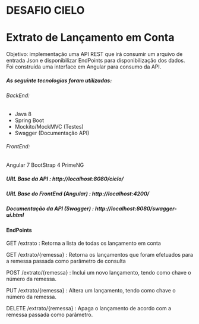 # DESAFIO CIELO 
# Extrato de Lançamento em Conta

Objetivo: implementação uma API REST que irá consumir um arquivo de entrada Json e disponibilizar EndPoints para disponibilização dos dados.
Foi construída uma interface em Angular para consumo da API.

##### As seguinte tecnologias foram utilizadas:
###### BackEnd: 
- Java 8
- Spring Boot
- Mockito/MockMVC (Testes)
- Swagger (Documentação API)

###### FrontEnd:
Angular 7
BootStrap 4
PrimeNG

#####  URL Base da API : http://localhost:8080/cielo/

#####  URL Base do FrontEnd (Angular) : http://localhost:4200/

##### Documentação da API (Swagger) :  http://localhost:8080/swagger-ui.html

#### EndPoints 

GET /extrato : Retorna a lista de todas os lançamento em conta

GET /extrato/{remessa} : Retorna os lançamentos que foram efetuados para a remessa passada como parâmetro de consulta

POST /extrato/{remessa} : Inclui um novo lançamento, tendo como chave o número da remessa.

PUT /extrato/{remessa} : Altera um lançamento, tendo como chave o número da remessa.

DELETE /extrato/{remessa} : Apaga o lançamento de acordo com a remessa passada como parâmetro.
